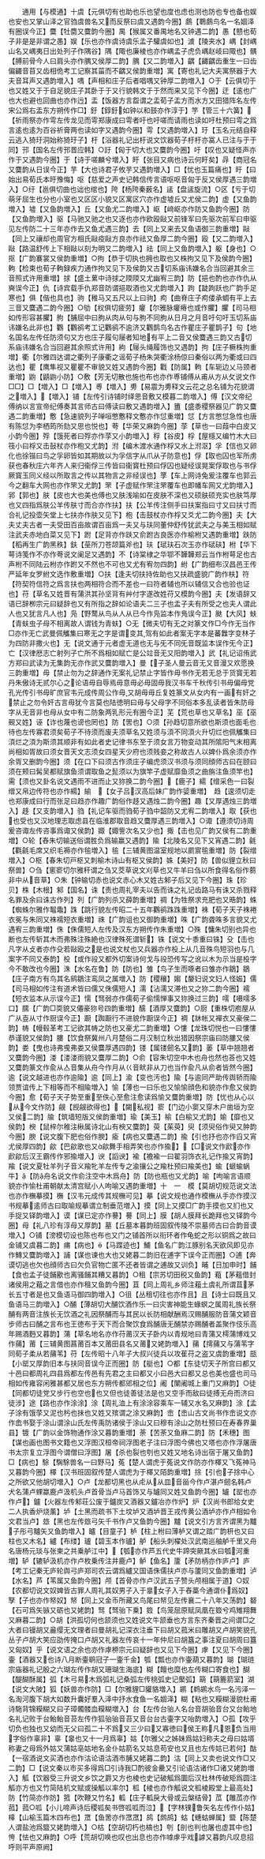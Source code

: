 <!-- { "loadSidebar": true } -->
　　通用【与模通】十虞【元俱切有也助也乐也望也度也虑也测也防也专也备也娱也安也又掌山泽之官驺虞兽名又而反祭曰虞又遇韵今圈】鸆【鸅鸆鸟名一名婟泽有圈误今正】麌【牡麕又麌韵今圈】禺【猴属又番禺地名又钟遇二韵】愚【戆也荀子非是是非谓之愚】娱【乐也亦作虞诗虞乐孟子驩虞如也】澞【陵夹水】嵎【封嵎山名又嵎夷日出处列子作隅谷】隅【陬也廉棱也亦作嵎孟子虎负嵎赵岐曰陬也】髃【膊前骨今人曰肩头亦作腢又侯厚二韵】腢【又二韵増入】齵【齱齵齿重生一曰齿偏齱音苜又齿相佹考工记察其菑而不齵又侯韵重増】寓【寄也礼记大夫寓祭器于大夫音耳声又遇韵増入】喁【声相和庄子后者唱喁又钟厚二韵増入】○于【云俱切于也又姓又于于自足貌庄子其卧于于又行貌韩文于于然而来又见下今圈】迂【逺也广也大也避也回曲也亦作迃】盂【饭器方言盌谓之盂荀子盂方而水方又田猎阵名左传宋公爲右盂东方朔传作□】釪【錞釪如钟以和鼓亦作淳于】竽【管三十六簧】【祈雨祭亦作雩左传龙见而雩郑康成曰雩者吁也吁嗟而请雨也读如吁杜预曰雩之爲言逺也逺为百谷祈膏两也读如字又遇韵今圈】雩【又遇韵増入】玗【玉名元结自释云逃入猗玗洞始称猗玗子】杅【浴器礼记出杅说文饮器荀子杅杅亦冨人已注与于于同】邘【国名左传邘晋应韩】○訏【匈于切大也又麌韵今圈】吁【叹也又疑怪声亦作于又遇韵今圈】于【诗于嗟麟兮増入】盱【张目又病也诗云何盱矣】冔【商冠名又麌韵从日误今正】芋【大也诗君子攸芋又遇韵増入】□【忧也玉篇痛也】旴【曰始出易荀氏本旴豫悔】呕【慈爱之声史记韩信传言语呕呕音匈于反又侯厚遇三韵増入】○纡【邕俱切曲也诎也绾也】陓【杨陓秦薮名】盓【盘盓旋流】○区【亏于切萌牙屈生也分也小室也又区区小貌又区寓区穴亦作虚墟丘又尤侯二韵】虚【又鱼韵増入】墟【又鱼韵増入】丘【又鱼尤二韵増入】岖【﨑岖亦作防又鱼韵今圈】防【又鱼韵増入】驱【马驰又驰之也又逐也亦作欧殴敺又前锋军曰先驱次前军曰申驱见左传防二十三年亦作去又鱼尤遇三韵】去【同上又来去又鱼语御三韵重増】敺【同上又禳却也周官方相氏敺疫敺方良亦作祛又鱼厚二韵今圈】殴【又二韵増入】敺【路温舒传上下相敺以刻为明又二韵増入】祛【同上又鱼韵増入】躯【身也】○抠【广韵褰裳又侯韵重増】○拘【恭于切执也拥也取也又株拘又见下及侯韵今圈】軥【检束也荀子軥録疾力通作拘又见下及侯韵又古切系庙讳嫌名合当回避其余三音照式许用重増】捄【盛土蔂中诗捄之陾陾又尤幽宥三韵】防【挹也酌也亦作仇从奭误今正】仇【诗宾载手仇郑音防谓挹取酒也又尤韵増入】跔【跿跔跃也广韵手足寒也】俱【偕也具也】驹【稚马又五尺以上曰驹】痀【曲脊庄子痀偻承蜩有平上去三音又麌遇二韵今圈】○劬【权俱切疲劳】癯【尔雅脉癯瘠也或作臞】臞【司马相如传形容甚臞】胊【脯屈中曰朐从肉从句与朐不同朐从日月之月音吁句吁玉切系庙讳嫌名此非也】鸜【鸜鹆考工记鸜鹆不逾济又鸜鹊鸟名古作瞿庄子瞿鹊子】句【地名国名左传任防须句又方也庄子履句屦者知地有平上二音又侯麌遇三韵又古切系庙讳嫌名合当回避其余照式许用】絇【屦头绳履饰也又遇韵】拘【庄子橛株拘重増】衢【尔雅四达谓之衢列子康衢之谣荀子杨朱哭衢涂杨倞曰秦俗以两为衢或曰四达也】瞿【鹰隼视又瞿瞿不审貌又姓又遇韵今圈】戵【防属】軥【车轭边乂马颈者重増】鼩【鼱鼩小防】○敷【芳无切散也施也布也亦作尃铺傅从甫从方从攵说文作□□】□【増入】□【増入】尃【増入】旉【易震为旉释文云花之总名铺为花貌谓之増入】【増入】铺【左传引诗铺时绎思音敷又模暮二韵増入】傅【汉文帝纪傅纳以言宣帝纪傅奏其言师古曰傅读曰敷又遇韵増入】簠【盛黍稷祭器见广韵又麌遇二韵重増】懯【急速貌列子啴咺憋懯释文懯亦作怤重増】怤【方言憋怤急性也唐有陈怤为李栖筠所劾又思也悦也】荂【华荣又麻韵今圈】莩【草也一曰葭中白皮又小韵今圈】殍【饿死者曰殍亦作莩又小韵増入】稃【谷皮】桴【屋檼又编竹木大曰筏小曰桴又击鼔杖亦作枹又尤韵】泭【编木渡水通作桴又水上泭沤】孚【信也又卵化也徐锴曰鸟之孚卵皆如其期故以为孚信字从爪从子防意也】俘【取也囚也军所虏获也春秋庄六年齐人来归衞俘三传皆曰衞寳杜预曰俘囚也疑经误晃案俘取也与书俘厥寳玉同义经以所取言之传以其物言之非经误也】罦【车上网诗兔爰注覆车也郭云今之翻车大网也亦作罘又尤韵】罘【子虚赋作罘注罘覆车也即幡车网又尤韵増入】郛【郭也】肤【皮也大也美也傅也又肤浅喻如在皮肤不深也又硕肤硕充实也肤笃厚也又四指爲肤公羊传肤寸而合亦作扶】扶【公羊传注侧手曰扶案指曰寸又曰扶寸而合礼记投壶矢堂上七扶亦作肤又见下】枹【击鼓杖亦作桴又爻尤二韵今圈】夫【大夫丈夫古者一夫受田百亩故谓百亩爲一夫又与玞同董仲舒传犹武夫之与美玉相如赋注武夫赤地白菜又见下】跗【足背亦作趺又俞跗古良医亦作榆柎又遇韵重増】趺防【稻再生广韵黑秩】鈇【莝所刀苍颉篇斧也】玞【珷玞石次玉亦作碔砆】柎【华下萼诗笺作不亦作荂说文阑足又遇韵】不【诗棠棣之华鄂不韡韡郑云当作柎萼足也古声柎不同陆云柎亦作跗又不然也不可也又尤有宥勿四韵】紨【广韵细布汉昌邑王传严延年女罗紨文选作敷重増】○扶【逢夫切扶持佐助也又扶疏盛貌广韵作枎】符【符契符信符之爲言扶也两相符合而不差也一曰符者辅也所以辅信又合也验也证也】苻【草名又姓晋有蒲洪其孙坚背有艸付字遂改姓苻又模韵今圈】夫【发语辞又语已辞栁宗元曰疑辞也又有所指之辞如论语夫二三子也盂子夫有所受之也夫人谓此人也又犹言凡人也】凫【野鹜从鸟从人从已今作凫监本作鳬误今正】颫【大风】蚨【青蚨虫子母不相离故人谓钱为青蚨】○无【微夫切有无之对篆文作□今作无当作□亦作无亡武曼佩觿集曰寒无之字是谓变其驾有如此者案无字本是蕃橆字变林子为四防非撒火也】无【说文通于元者虚无道也无与旡不同旡音既监本误作旡今正】亡【汉律厯志亡射列子亡所不爲相如赋亡是公竝音无又阳韵増入】武【礼记诏侑武方郑曰武读为无集韵无亦作武又麌韵増入】曼【子圣人曼云音无又音漫又欢愿换三韵重増】毋【禁止勿为之辞通作无案礼记禁止字皆作毋书作无若无总于货寳无若丹朱傲诗无贰尔心之论语毋自辱焉毋意毋必毋固毋我汉书车千秋传引书毋偏毋党孔光传引书毋旷庶官韦元成传周公作毋又胡毋毋丘复姓篆文从女内有一画有奸之禁止之勿令奸古言毋犹今言莫也陆徳明曰毋与父母字不同俗本多乱读者皆朱防母字从无音非也母从女中有二防象两乳形元有圈今正】芜【荒也草也又草名】巫【巫觋又姓】诬【诈也蔑也谤也罔也】防【罟也】○须【孙趋切意所欲也斯须也面毛也待也左传寡君须矣荀子不待须而废夫须草名又姓须与湏不同湏火升切烂也佩觿集曰湏烂之湏为斯须其顺非有如此者史记律书东至于须女言万物变动其所隂阳气末相离尚相如胥故曰须女晋天文志须女四星天少府也须贱妾之称故古人以婢仆爲余须亦作余胥又删韵今圈】须【在口下曰须古作须庄子编虎须汉书须与须同顔师古曰在颐曰须在颊曰髯吴都赋旗鱼须谓取鱼之髭须以为旗竿子虚赋靡鱼须之曲旃注鱼须竿也】需【须也又卦名说文遇雨不进而止又狝换二韵今圈】【鹿子】繻【缯采色一曰裂缯又帛边传符也亦作繻】緰　【女子吕汉高后妹广韵作媭重増】　趋【逡须切走也郑康成曰行而张足曰趋亦作趣广韵俗作趍又遇烛二韵今圈】趣【又厚遇烛三韵増入】趍【又支韵増入】驺【礼记车驱而驺荀子驺中韶防又尤宥二韵増入】取【获也也受也又汉地理志取虑县在临淮郡取音趋又麌厚遇三韵増入】○诹【遵须切诗周爰咨诹左传咨事爲诹又侯韵】娵【娵訾次名又少也】掫【击也见广韵又侯有二韵重増】○轮【舂朱切输送俗谓胜负爲输赢又遇韵】隃【北陵名又见下又宵遇二韵】毹【氍毹毛席又织毛褥亦作毺増入】毺【三辅黄图温室规地以罽賔毺重増】防【裂缯増入】○枢【春朱切戸枢又刺榆木诗山有枢又侯韵】姝【美好】防【兽似貍立秋曰祭兽】○刍【窻窬切尔雅秆谓之刍又茭草说文刈草也又牛羊曰刍以所食得名俗作蒭非中从音草】○朱【钟输切赤也说文赤心木又姓古邾子后又见下今圈】珠【珍贝】株【木根】邾【国名】诛【责也周礼宰夫以告而诛之礼记齿路马有诛又杀戮释名罪及余曰诛古作列】列【广韵列杀又薛韵重増】禂【为牲祭求充肥也又晧韵】蛛【蜘蛛尔雅作鼅鼄】跦【跳行貌左传昭二十五年鸜鹆跦跦重増】袾【荀子天子袾裷衣冕与朱同又袾襦短衣重増】祩【广韵诅也又御韵重増】咮【广韵聋咮多言貌又尤遇宥三韵重増】侏【侏儒短人左传及汉东方朔传作朱重増】○殊【慵朱切别也异也断也左传斩其木而弗殊注殊絶也汉律殊死谓斩】铢【说文十黍重曰铢】殳【击也凡字从攴者亦作殳若敺殴之是也说文杖也又兵器亦作杸上从几音殊鸟短羽也与几案字不同又泰韵】杸【或作祋又都外切案诗何戈与祋恐传写之讹以木为示当是杸字今不敢改也今圈】洙【水名在鲁】防【防也】雏【鸟子生而啄者曰雏亦作鶵】鶵【庄子南方有鸟其名鹓鶵注鸾凤之属増入】防【稷穰】媰【嫠妇说文妇人怪娠】儒【司马相如传注有道术皆曰儒又侏儒短人】濡【沾濡又滞也又之狝二韵今圈】襦【短衣监本从示误今正】懦【驽弱亦作儒荀子偷懦惮事又狝换过三韵】嚅【嗫嚅多口】臑【广韵□耎貌又僊豪狝号四韵重増】醹【酒厚又麌韵】○厨【重株切庖屋从广从壴从寸作厨误今正】蹰【踟蹰行不进貌作蹰误今正】裯【牀帐又襌衣又豪侯二韵】帱【幔毂革考工记欲其帱之防也又豪尤二韵重増】○慺【龙珠切悦也一曰慺慺恭谨貌又侯韵】膢【饮食祭冀州八月楚俗二月汉制立秋出猎因祭宗庙曰防膢又侯韵】娄【曳也诗弗曵弗娄又侯麌厚遇四韵】镂【属镂劒名又韵】蒌【草中翘翘者又麌韵今圈】溇【溇溇雨貌又麌厚二韵】○俞【容朱切空中木也舟也然也荅也又姓又麌韵篆文作兪从亼音集从舟今作月从巜音畎非从刀也当作兪凡从俞者皆然今圈】逾【说文越进也亦作逾隃】逾【同上】渝【变也汚也】隃【与逾同严助传舆轿而隃领贾谊传上下相等而不相隃増入】愉【薄也一曰乐也又愉愉顔色和貌亦作愈又侯韵今圈】愈【荀子天子势至重至佚心至愈注愈读爲愉又麌韵重増】防【忧也从心以从今文作防】觎【觊觎欲得也】【闚私视】窬【门边小窦又穿木户凿垣为空又侯二韵】牏【筑墙短版又侯韵重増】瑜【美玉】榆【白榆又尤韵】媮【靡也又侯韵】楰【鼠梓尔稚注楸属诗北山有楰又麌韵】萸【茱萸】臾【须臾俗作臾又肿韵今圈】腴【说文腹下肥也俗作腴】瘉【病也又麌遇二韵】揄【引也抒也亦作舀又宵尤侯厚四韵】歈【巴歈歌也又歈舞手相弄笑也亦作揄】【□说文作歋亦作歋歈后汉王霸传作邪揄増入】谀【謟谀】褕【襜褕一曰翟羽饰衣礼记作揄又宵韵】羭【说文夏牡羊列子音义羭牝羊左传专之渝攘公之羭杜预曰羭美也】蝓【螔蝓蜗牛】【防舟名说文作俞注空中木爲舟】防【防也瓶也又尤韵】喻【呴喻言语顺貌亦作愉杜甫朝献太清宫赋小人呴喻又遇韵重増】十　一　模【莫胡切规范说文法也亦作橅摹摸】橅【汉韦元成传其规橅可见】摹【说文规也通作模橅从手亦作摸汉书规摹逺师古曰取喻规摹谓立制垂范増入】摸【同上又摸□广韵手摸也又扪也又手捉又铎韵増入】谟【谋已定亦作謩】謩【同上】膜【胡人膜拜长跪拜也又铎韵今圈】母【礼八珍有淳母又厚韵】墓【丘墓本暮韵班固叙传陵不崇墓师古曰合韵音谟増入】○铺【滂模切设也陈也布也又门之铺首所以衔环者作龟蛇之形以铜爲之故曰金铺又虞暮二韵】痡【病也】【马蹀迹也】鯆【鱼名广韵江豚别名天欲风即见亦作鱄又麌韵増入】誧【谋也谏也大也又姥暮二韵旧在逋字下误今正而圈】○逋【奔谟切逃也欠也顔师古曰欠负官物亡匿不还者皆谓之逋故又训负】晡【日加申时】餔【食也孟子徒餔歠也离骚餔其糟又暮韵】○租【宗苏切田税又鱼韵】蒩【茅蒩借封诸侯用之蒩之言借也亦作租又鱼韵今圈】苴【同上周礼乡师注蒩土虞礼所谓苴茅长五寸者是也又鱼语马御四韵増入】○徂【丛租切往也亦作且】且【诗士曰既且又鱼语马三韵増入】○酺【薄胡切大酺饮酒作乐一曰灾害神能生蝝螟之属周礼族长祭酺有两音注族长无饮酒之礼因祭酺而与其民以长防相献酬焉汉赐酺服防音蒲文颖音步师古曰酺之言布也王徳布于天下而合聚饮食爲酺唐无酺禁亦赐酺者盖聚作伎乐高年赐酒麪又暮韵】蒲【草名地名亦作苻莆汉天子卧内以青规地曰青蒲又樗蒲博戏又作蒱】莆【三辅黄图菖莆百本又莆田县名又莆又姥韵増入】蒱【摴蒱又与蒲苇字同荀子柔从若蒱苇】苻【左传昭十八年子大叔兴徒兵以攻萑苻之盗又虞韵重増】瓿【小罂又厚韵旧本与扶同音误今正而圈】防【艇也】○都【东徒切天子所宫曰都又十邑曰都周礼四县爲都左传邑有先君之主曰都又小曰邑大曰都又总也美也盛也司马相如传雍容闲雅甚都又居也东方朔传都郳相之位】阇【闉阇城上重门又麻韵】○徒【同都切徒党又步行也空也也又但也徒善徒法是也又空手而敌曰徒搏无舟而济曰徒涉】途【路也亦作涂涂】涂【周礼洫上有涂涂容乘车一辅又水名又麻韵】涂【孟子涂有饿莩又泥也杇也抺也又姓又殡谓之涂又麻韵】峹【峹山古文尚书作峹说文亦作嵞书娶于涂山谓涂山氏左传禹防诸侯于涂山又曰穆有涂山之防杜预曰在寿春界巢县】镀【广韵以金饰物通作涂又暮韵重増】荼【苦荼又鱼麻二韵】防【禾穗】图【谋也画也图书文籍也又浮图汉桓帝祠浮图老子注曰浮图今佛也又塔也亦作浮屠唐书太宗复立浮图今谓僧曰浮图】屠【杀也裂也刳也又姓又地名诗出宿于屠又鱼韵】□【病也】駼【騊駼兽名一曰野马】菟【楚人谓虎于菟说文作防亦作檡又飞菟神马又暮韵今圈】檡【汉书班固叙传楚人谓虎为于檡又陌韵重増】捈【引也子捈中心之所欲又他胡切増入】○卢【龙都切黑也从虍从从皿音甾今作卢湛卢劒名韩卢犬名蒲卢蜾蠃鹿卢汲机头卢首骨当卢马首饰又与罏同又姓又鱼韵今圈】罏【罂也亦作卢】鑪【火器左传邾荘公废于鑪炭又酒器又鑪冶亦作炉】炉【汉尚书郎给女史二人执香炉烧薰】垆【土黑而疏书下土坟垆又酒垆晋王戎传黄公酒垆亦作卢相如令文君当卢】玈【黑也左传玈弓矢千书作卢又鱼韵今圈】黸【说文引方言齐谓黑为黸子彤弓黸矢又鱼韵増入】矑【目童子】栌【柱上柎曰薄栌又谓之踏广韵枅也又曰柱也又木名】纑【布缕】瓐【碧玉本作瓐】舻【船头刺櫂处汉武南巡舳舻千里又舟名唐杨元琰与张柬之共乗舻江中】【瓠亦作芦五代史牛蹄突厥其水曰瓠河重増】轳【辘轳汲机亦作卢枚乗传注井鹿卢】鲈【鱼名】籚【矛防柄亦作庐卢】庐【考工记秦无庐轮舆弓庐郑司农云谓爲纑又国语侏儒扶卢亦与籚同又鱼韵重増】泸【水名】芦【苇属又鱼韵今圈】颅【首骨亦作卢汉武五子赞头颅相属于道】○奴【农都切说文奴婢皆古罪人周礼其奴男子入于辠女子入于舂藁今通谓仆爲奴】孥【子也亦作帑奴】帑【同上又金币所藏又鸟尾曰帑见左传襄二十八年又荡韵】砮【石可爲矢镞又砺也又姥韵】驽【驽骀下乗】笯【鸟笼屈原赋凤凰在笯兮鸡雉翔舞又麻暮二韵】○胡【洪孤切何也颔须也又姓说文牛颔垂也方言东齐秦晋之间谓□之大者曰镘胡又麄缨无文理者曰曼胡礼记深衣注垂下曰胡又菰米曰雕胡又卢胡笑貌孔丛子卢胡大笑应劭传掩口卢胡又礼器左传哀十一年仲尼曰胡簋之事注夏曰胡周曰簋又匈奴】乎【说文语之余也亦作虖桺宗元曰疑辞也又见下今圈】虖【又见下今圈】壷【酒器又也诗八月断壷鹖冠子一壷千金】瓠【瓢也亦作壷葫又暮韵】瑚【瑚琏宗庙器礼记殷之六瑚左传作胡又珊瑚生海底】糊【饘也糜也左传糊口寄食也】醐【醍醐酥属】弧【木弓易木爲弧礼记桑弧左传桃弧史记檿弧】箶【箶簏箭室】湖【说文大陂】狐【妖兽亦作防】□【尔雅貍□貛貉増入】鹕【鹈鹕水鸟一名污泽一名淘河腹下胡大如数升囊好羣入泽中抒水食鱼一名婟泽】糊【粘也又糢糊漫貌杜甫诗駞背锦糢糊又曰子璋髑髅血糢糊増入】台【左传台骀人名台音胡骀音台又台鲐地名礼记败于台鲐鲐音苔左传作狐骀骀音苔又音台台古壷字又咍韵増入】○孤【攻乎切负也独也又幼而无父曰孤二十不爲又三少曰又寡徳曰侯王称凡恩负当用字俗作辜非】辜【辠也又十一月爲辜】姑【尔雅父之姊妹爲姑妇称夫之母曰姑壻称妻之母爲外姑又蒲姑亳姑地名金仆姑箭名又姑息苟安也又且也左传姑已若何】酤【一宿酒说文买酒也亦作沽论语沽酒市脯又姥暮二韵】沽【同上又卖也说文作□又二韵】□【说文秦以市买多得爲□引诗我□酌彼金罍又引论语沽诸作□诸又姥韵増入】觚【饮器受三升说文乡饮之爵又方也棱也史记破觚爲圜后汉杜林传破矩爲圆注觚亦方也又竹简陆机文赋或操觚以率尔】柧【棱也亦作觚说文柧棱殿堂上最高处】防【竹简亦作防】箛【吹鞭又竹名】軱【庄子軱戾大骨或云槃结骨】苽【雕苽亦作菰】菰○呱【小儿啼声诗后稷呱矣书啓呱呱而泣】【字林镤鲁矢名左传作仆姑】橭【山榆玉篇木四布也】罛【鱼罟亦作罛罛】鸪【鹧鸪】蛄【蟪蛄蝉属】盬【陈楚人谓盐池爲盬又姥韵増入】○枯【空胡切朽也槁也】刳【剖也判也屠也虚其中也】恗【怯也又麻韵】○呼【荒胡切唤也叹也出息也亦作嘑虖乎戏謼又暮韵凡叹息招呼则平声原阙】
